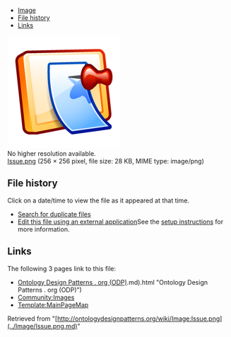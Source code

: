 * [Image](../Image/Issue.png.md#file)
* [File history](../Image/Issue.png.md#filehistory)
* [Links](../Image/Issue.png.md#filelinks)

[![Image:Issue.png](../images/3/3c/Issue.png)](../images/3/3c/Issue.png)  
No higher resolution available.  
[Issue.png](../images/3/3c/Issue.png)‎ (256 × 256 pixel, file size: 28 KB, MIME type: image/png)

## File history

Click on a date/time to view the file as it appeared at that time.



  
* [Search for duplicate files](http://ontologydesignpatterns.org/wiki/Special:FileDuplicateSearch/Issue.png "Special:FileDuplicateSearch/Issue.png")
* [Edit this file using an external application](http://ontologydesignpatterns.org/wiki/index.php?title=Image:Issue.png&action=edit&externaledit=true&mode=file "Image:Issue.png")See the [setup instructions](http://www.mediawiki.org/wiki/Manual:External_editors "http://www.mediawiki.org/wiki/Manual:External_editors") for more information.

## Links



The following 3 pages link to this file:


* [Ontology Design Patterns . org (ODP)](../Ontology_Design_Patterns_._org_(ODP).md).md).html "Ontology Design Patterns . org (ODP)")
* [Community:Images](../Community/Images.md "Community:Images")
* [Template:MainPageMap](../Template/MainPageMap.md "Template:MainPageMap")


Retrieved from "[http://ontologydesignpatterns.org/wiki/Image:Issue.png](../Image/Issue.png.md)"